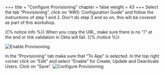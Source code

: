 +++
title = "Configure Provisioning"
chapter = false
weight = 43
+++
Select the tab “Provisioning”, click on “AWS: Configuration Guide” and follow the instructions of step 1 and 2. Don't do step 3 and so on, this will be covered as part of this workshop.

{{% notice info %}}
When you copy the URL, make sure there is no "/" at the end or link validation in Okta will fail.
{{% /notice %}}

![Enable Provisioning](/images/190_provisioning_configuration.png)

In the “Provisioning” tab make sure that “To App” is selected. In the top right corner click on “Edit” and select “Enable” for Create, Update and Deactivate Users. Click on “Save”.
![Configure Provisioning](/images/200_enable_provisioning.png)
